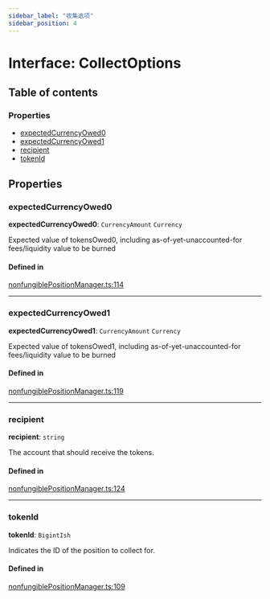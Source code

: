 ```yaml
---
sidebar_label: "收集选项"
sidebar_position: 4
---
```


# Interface: CollectOptions

## Table of contents

### Properties

- [expectedCurrencyOwed0](CollectOptions#expectedcurrencyowed0)
- [expectedCurrencyOwed1](CollectOptions#expectedcurrencyowed1)
- [recipient](CollectOptions#recipient)
- [tokenId](CollectOptions#tokenid)

## Properties

### expectedCurrencyOwed0

**expectedCurrencyOwed0**: `CurrencyAmount` `Currency`

Expected value of tokensOwed0, including as-of-yet-unaccounted-for fees/liquidity value to be burned

#### Defined in

[nonfungiblePositionManager.ts:114](https://github.com/SwapX/v3-sdk/blob/08a7c05/src/nonfungiblePositionManager.ts#L114)

---

### expectedCurrencyOwed1

**expectedCurrencyOwed1**: `CurrencyAmount` `Currency`

Expected value of tokensOwed1, including as-of-yet-unaccounted-for fees/liquidity value to be burned

#### Defined in

[nonfungiblePositionManager.ts:119](https://github.com/SwapX/v3-sdk/blob/08a7c05/src/nonfungiblePositionManager.ts#L119)

---

### recipient

**recipient**: `string`

The account that should receive the tokens.

#### Defined in

[nonfungiblePositionManager.ts:124](https://github.com/SwapX/v3-sdk/blob/08a7c05/src/nonfungiblePositionManager.ts#L124)

---

### tokenId

**tokenId**: `BigintIsh`

Indicates the ID of the position to collect for.

#### Defined in

[nonfungiblePositionManager.ts:109](https://github.com/SwapX/v3-sdk/blob/08a7c05/src/nonfungiblePositionManager.ts#L109)
